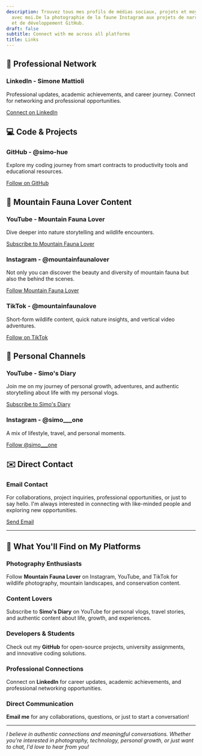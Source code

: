 ```yaml
---
description: Trouvez tous mes profils de médias sociaux, projets et moyens de me connecter
  avec moi.De la photographie de la faune Instagram aux projets de narration YouTube
  et de développement GitHub.
draft: false
subtitle: Connect with me across all platforms
title: Links
---
```


<!-- hash: 65646ae21761 -->
<div class="social-links-container">

## 🏢 Professional Network

<div class="link-card">
  <div class="link-icon linkedin">
    <i class="fab fa-linkedin"></i>
  </div>
  <div class="link-content">
    <h3>LinkedIn - Simone Mattioli</h3>
    <p>Professional updates, academic achievements, and career journey. Connect for networking and professional opportunities.</p>
    <a href="https://www.linkedin.com/in/simonemattioli2003/" target="_blank" rel="noopener noreferrer" class="btn btn-primary">
      Connect on LinkedIn
    </a>
  </div>
</div>

## 💻 Code & Projects

<div class="link-card">
  <div class="link-icon github">
    <i class="fab fa-github"></i>
  </div>
  <div class="link-content">
    <h3>GitHub - @simo-hue</h3>
    <p>Explore my coding journey from smart contracts to productivity tools and educational resources.</p>
    <a href="https://github.com/simo-hue" target="_blank" rel="noopener noreferrer" class="btn btn-primary">
      Follow on GitHub
    </a>
  </div>
</div>

## 🦅 Mountain Fauna Lover Content

<div class="link-card">
  <div class="link-icon youtube">
    <i class="fab fa-youtube"></i>
  </div>
  <div class="link-content">
    <h3>YouTube - Mountain Fauna Lover</h3>
    <p>Dive deeper into nature storytelling and wildlife encounters.</p>
    <a href="https://youtube.com/@mountainfaunalover" target="_blank" rel="noopener noreferrer" class="btn btn-primary">
      Subscribe to Mountain Fauna Lover
    </a>
  </div>
</div>

<div class="link-card">
  <div class="link-icon instagram">
    <i class="fab fa-instagram"></i>
  </div>
  <div class="link-content">
    <h3>Instagram - @mountainfaunalover</h3>
    <p>Not only you can discover the beauty and diversity of mountain fauna but also the behind the scenes.</p>
    <a href="https://instagram.com/mountainfaunalover" target="_blank" rel="noopener noreferrer" class="btn btn-primary">
      Follow Mountain Fauna Lover
    </a>
  </div>
</div>

<div class="link-card">
  <div class="link-icon tiktok">
    <i class="fab fa-tiktok"></i>
  </div>
  <div class="link-content">
    <h3>TikTok - @mountainfaunalove</h3>
    <p>Short-form wildlife content, quick nature insights, and vertical video adventures.</p>
    <a href="https://www.tiktok.com/@mountainfaunalove" target="_blank" rel="noopener noreferrer" class="btn btn-primary">
      Follow on TikTok
    </a>
  </div>
</div>

## 📱 Personal Channels

<div class="link-card">
  <div class="link-icon youtube">
    <i class="fab fa-youtube"></i>
  </div>
  <div class="link-content">
    <h3>YouTube - Simo's Diary</h3>
    <p>Join me on my journey of personal growth, adventures, and authentic storytelling about life with my personal vlogs.</p>
    <a href="https://youtube.com/@simosdiary2003" target="_blank" rel="noopener noreferrer" class="btn btn-primary">
      Subscribe to Simo's Diary
    </a>
  </div>
</div>

<div class="link-card">
  <div class="link-icon instagram">
    <i class="fab fa-instagram"></i>
  </div>
  <div class="link-content">
    <h3>Instagram - @simo___one</h3>
    <p>A mix of lifestyle, travel, and personal moments.</p>
    <a href="https://instagram.com/simo___one" target="_blank" rel="noopener noreferrer" class="btn btn-primary">
      Follow @simo___one
    </a>
  </div>
</div>

## ✉️ Direct Contact

<div class="link-card">
  <div class="link-icon email">
    <i class="fas fa-envelope"></i>
  </div>
  <div class="link-content">
    <h3>Email Contact</h3>
    <p>For collaborations, project inquiries, professional opportunities, or just to say hello. I'm always interested in connecting with like-minded people and exploring new opportunities.</p>
    <a href="mailto:mattioli.simone.10@gmail.com" class="btn btn-primary">
      Send Email
    </a>
  </div>
</div>

</div>

---

## 🌟 What You'll Find on My Platforms

### Photography Enthusiasts
Follow **Mountain Fauna Lover** on Instagram, YouTube, and TikTok for wildlife photography, mountain landscapes, and conservation content.

### Content Lovers
Subscribe to **Simo's Diary** on YouTube for personal vlogs, travel stories, and authentic content about life, growth, and experiences.

### Developers & Students
Check out my **GitHub** for open-source projects, university assignments, and innovative coding solutions.

### Professional Connections
Connect on **LinkedIn** for career updates, academic achievements, and professional networking opportunities.

### Direct Communication
**Email me** for any collaborations, questions, or just to start a conversation!

---

*I believe in authentic connections and meaningful conversations. Whether you're interested in photography, technology, personal growth, or just want to chat, I'd love to hear from you!*